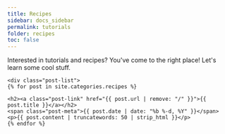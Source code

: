 ```yaml
---
title: Recipes
sidebar: docs_sidebar
permalink: tutorials
folder: recipes
toc: false
---
```


Interested in tutorials and recipes? You've come to the right place! Let's learn some cool stuff.

<div class="home">

    <div class="post-list">
    {% for post in site.categories.recipes %}

    <h2><a class="post-link" href="{{ post.url | remove: "/" }}">{{ post.title }}</a></h2>
    <span class="post-meta">{{ post.date | date: "%b %-d, %Y" }}</span>
    <p>{{ post.content | truncatewords: 50 | strip_html }}</p>
    {% endfor %}

</div>
